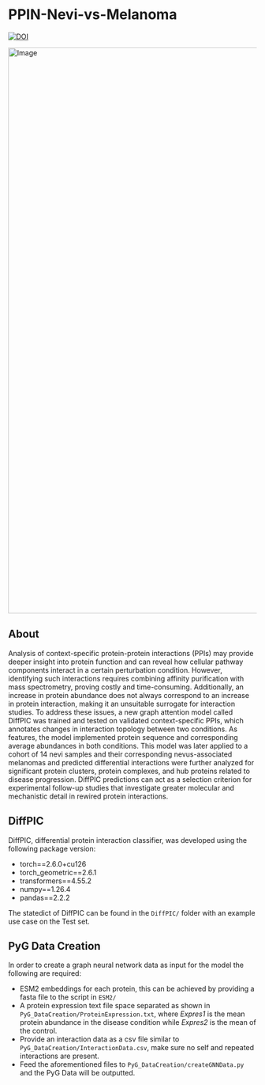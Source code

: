 # PPIN-Nevi-vs-Melanoma
[![DOI](https://zenodo.org/badge/849765878.svg)](https://doi.org/10.5281/zenodo.13903581)


<img width="4228" height="1144" alt="Image" src="https://github.com/user-attachments/assets/466623a5-e7ec-4be8-8770-0c2d96c0d016" />

## About
Analysis of context-specific protein-protein interactions (PPIs) may provide deeper insight into protein function and can reveal how cellular pathway components interact in a certain perturbation condition. However, identifying such interactions requires combining affinity purification with mass spectrometry, proving costly and time-consuming. Additionally, an increase in protein abundance does not always correspond to an increase in protein interaction, making it an unsuitable surrogate for interaction studies. To address these issues, a new graph attention model called DiffPIC was trained and tested on validated context-specific PPIs, which annotates changes in interaction topology between two conditions. As features, the model implemented protein sequence and corresponding average abundances in both conditions. This model was later applied to a cohort of 14 nevi samples and their corresponding nevus-associated melanomas and predicted differential interactions were further analyzed for significant protein clusters, protein complexes, and hub proteins related to disease progression. DiffPIC predictions can act as a selection criterion for experimental follow-up studies that investigate greater molecular and mechanistic detail in rewired protein interactions. 


## DiffPIC
DiffPIC, differential protein interaction classifier, was developed using the following package version:
* torch==2.6.0+cu126
* torch_geometric==2.6.1
* transformers==4.55.2
* numpy==1.26.4
* pandas==2.2.2

The statedict of DiffPIC can be found in the `DiffPIC/` folder with an example use case on the Test set.


## PyG Data Creation
In order to create a graph neural network data as input for the model the following are required:
* ESM2 embeddings for each protein, this can be achieved by providing a fasta file to the script in `ESM2/`
* A protein expression text file space separated as shown in `PyG_DataCreation/ProteinExpression.txt`, where *Expres1* is the mean protein abundance in the disease condition while *Expres2* is the mean of the control.
* Provide an interaction data as a csv file similar to `PyG_DataCreation/InteractionData.csv`, make sure no self and repeated interactions are present.
* Feed the aforementioned files to `PyG_DataCreation/createGNNData.py` and the PyG Data will be outputted.
